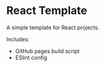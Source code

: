 # React Template

A simple template for React projects.

Includes:
* GitHub pages build script
* ESlint config
